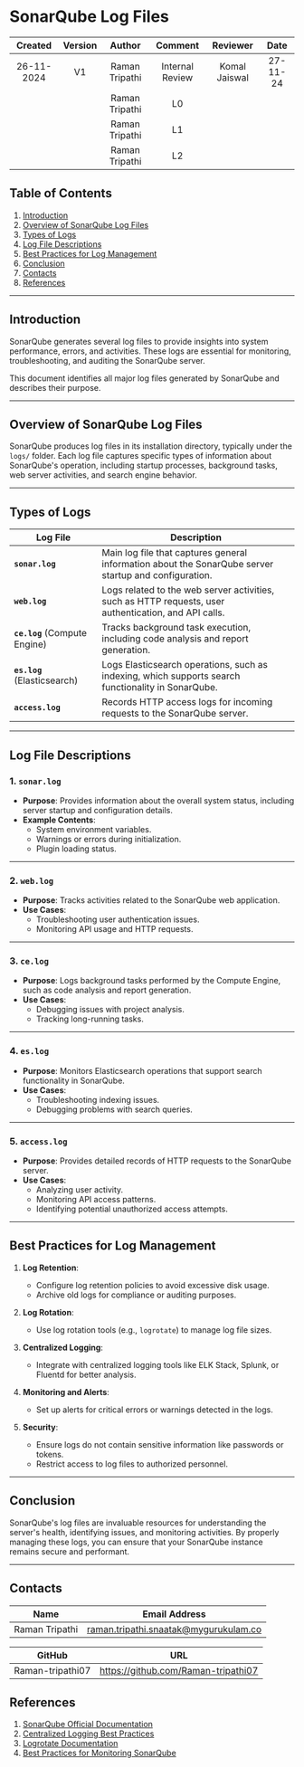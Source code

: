 # SonarQube Log Files

| Created     |    Version   | Author | Comment | Reviewer | Date |
|:------------------:|:-------------:|:-------------:|:-------------:|:------------------:|:--------:|
| 26-11-2024   | V1   | Raman Tripathi | Internal Review | Komal Jaiswal | 27-11-24 |
|   |   | Raman Tripathi | L0 |  |  |
|  |  | Raman Tripathi | L1  |  |
| |  |  Raman Tripathi | L2  |  |

## Table of Contents

1. [Introduction](#introduction)  
2. [Overview of SonarQube Log Files](#overview-of-sonarqube-log-files)  
3. [Types of Logs](#types-of-logs)  
4. [Log File Descriptions](#log-file-descriptions)  
5. [Best Practices for Log Management](#best-practices-for-log-management)  
6. [Conclusion](#conclusion)
7. [Contacts](#contacts) 
8. [References](#references)

---

## Introduction

SonarQube generates several log files to provide insights into system performance, errors, and activities. These logs are essential for monitoring, troubleshooting, and auditing the SonarQube server.

This document identifies all major log files generated by SonarQube and describes their purpose.

---

## Overview of SonarQube Log Files

SonarQube produces log files in its installation directory, typically under the `logs/` folder. Each log file captures specific types of information about SonarQube's operation, including startup processes, background tasks, web server activities, and search engine behavior.

---

## Types of Logs

| **Log File**             | **Description**                                                                 |
|---------------------------|---------------------------------------------------------------------------------|
| **`sonar.log`**           | Main log file that captures general information about the SonarQube server startup and configuration. |
| **`web.log`**             | Logs related to the web server activities, such as HTTP requests, user authentication, and API calls. |
| **`ce.log`** (Compute Engine) | Tracks background task execution, including code analysis and report generation.                 |
| **`es.log`** (Elasticsearch) | Logs Elasticsearch operations, such as indexing, which supports search functionality in SonarQube. |
| **`access.log`**          | Records HTTP access logs for incoming requests to the SonarQube server.                            |

---

## Log File Descriptions

### 1. **`sonar.log`**  
- **Purpose**: Provides information about the overall system status, including server startup and configuration details.  
- **Example Contents**:  
  - System environment variables.  
  - Warnings or errors during initialization.  
  - Plugin loading status.  

---

### 2. **`web.log`**  
- **Purpose**: Tracks activities related to the SonarQube web application.  
- **Use Cases**:  
  - Troubleshooting user authentication issues.  
  - Monitoring API usage and HTTP requests.  

---

### 3. **`ce.log`**  
- **Purpose**: Logs background tasks performed by the Compute Engine, such as code analysis and report generation.  
- **Use Cases**:  
  - Debugging issues with project analysis.  
  - Tracking long-running tasks.  

---

### 4. **`es.log`**  
- **Purpose**: Monitors Elasticsearch operations that support search functionality in SonarQube.  
- **Use Cases**:  
  - Troubleshooting indexing issues.  
  - Debugging problems with search queries.  

---

### 5. **`access.log`**  
- **Purpose**: Provides detailed records of HTTP requests to the SonarQube server.  
- **Use Cases**:  
  - Analyzing user activity.  
  - Monitoring API access patterns.  
  - Identifying potential unauthorized access attempts.  

---

## Best Practices for Log Management

1. **Log Retention**:  
   - Configure log retention policies to avoid excessive disk usage.  
   - Archive old logs for compliance or auditing purposes.  

2. **Log Rotation**:  
   - Use log rotation tools (e.g., `logrotate`) to manage log file sizes.  

3. **Centralized Logging**:  
   - Integrate with centralized logging tools like ELK Stack, Splunk, or Fluentd for better analysis.  

4. **Monitoring and Alerts**:  
   - Set up alerts for critical errors or warnings detected in the logs.  

5. **Security**:  
   - Ensure logs do not contain sensitive information like passwords or tokens.  
   - Restrict access to log files to authorized personnel.  

---

## Conclusion

SonarQube's log files are invaluable resources for understanding the server's health, identifying issues, and monitoring activities. By properly managing these logs, you can ensure that your SonarQube instance remains secure and performant.

---

## Contacts

| Name| Email Address      |
|-----|--------------------------|
| Raman Tripathi | raman.tripathi.snaatak@mygurukulam.co |

| GitHub | URL |
|----------|---------|
|  Raman-tripathi07  |  https://github.com/Raman-tripathi07 |


## References

1. [SonarQube Official Documentation](https://docs.sonarqube.org/)  
2. [Centralized Logging Best Practices](https://www.elastic.co/what-is/elk-stack)  
3. [Logrotate Documentation](https://linux.die.net/man/8/logrotate)  
4. [Best Practices for Monitoring SonarQube](https://www.sonarsource.com/)  

